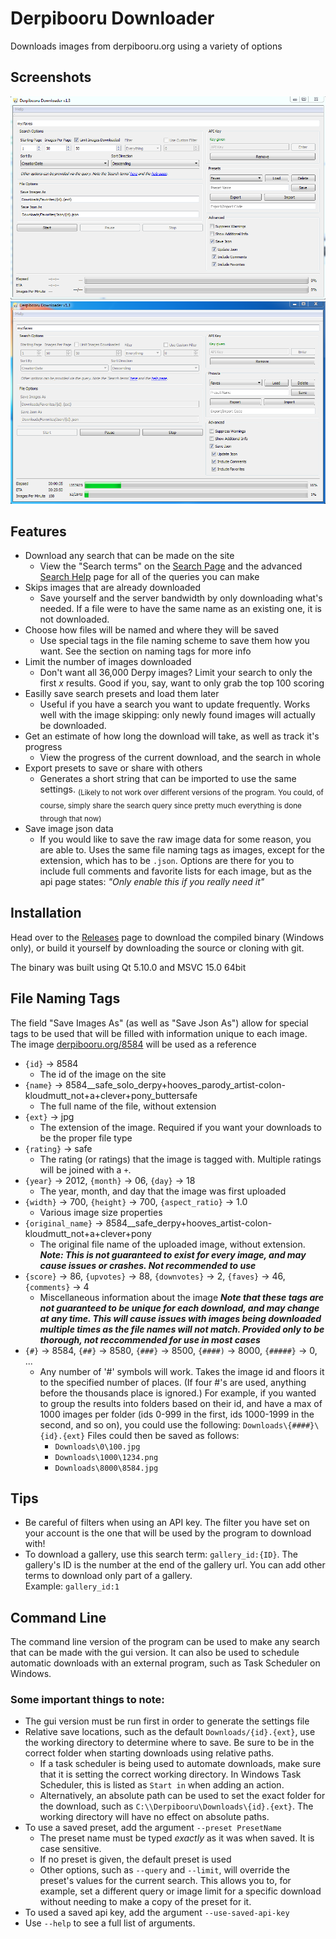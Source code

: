 # Derpibooru Downloader
Downloads images from derpibooru.org using a variety of options

## Screenshots
![Main Window](/Screenshots/MainWindow.png?raw=true)
![Main Window](/Screenshots/Running.png?raw=true)

## Features
* Download any search that can be made on the site
  * View the "Search terms" on the [Search Page](https://derpibooru.org/search) and the advanced [Search Help]() page for all of the queries you can make
* Skips images that are already downloaded
  * Save yourself and the server bandwidth by only downloading what's needed. If a file were to have the same name as an existing one, it is not downloaded.
* Choose how files will be named and where they will be saved
  * Use special tags in the file naming scheme to save them how you want. See the section on naming tags for more info
* Limit the number of images downloaded
  * Don't want all 36,000 Derpy images? Limit your search to only the first *x* results. Good if you, say, want to only grab the top 100 scoring
* Easilly save search presets and load them later
  * Useful if you have a search you want to update frequently. Works well with the image skipping: only newly found images will actually be downloaded.
* Get an estimate of how long the download will take, as well as track it's progress
  * View the progress of the current download, and the search in whole
* Export presets to save or share with others
  * Generates a short string that can be imported to use the same settings. <sub>(Likely to not work over different versions of the program. You could, of course, simply share the search query since pretty much everything is done through that now)</sub>
* Save image json data
  * If you would like to save the raw image data for some reason, you are able to. Uses the same file naming tags as images, except for the extension, which has to be ```.json```. Options are there for you to include full comments and favorite lists for each image, but as the api page states: *"Only enable this if you really need it"*

## Installation
Head over to the [Releases](../../releases) page to download the compiled binary (Windows only), or build it yourself by downloading the source or cloning with git.

The binary was built using Qt 5.10.0 and MSVC 15.0 64bit

## File Naming Tags
The field "Save Images As" (as well as "Save Json As") allow for special tags to be used that will be filled with information unique to each image. The image [derpibooru.org/8584](https://derpibooru.org/8584) will be used as a reference

* ```{id}``` -> 8584
  * The id of the image on the site
* ```{name}``` -> 8584__safe_solo_derpy+hooves_parody_artist-colon-kloudmutt_not+a+clever+pony_buttersafe
  * The full name of the file, without extension
* ```{ext}``` -> jpg
  * The extension of the image. Required if you want your downloads to be the proper file type
* ```{rating}``` -> safe
  * The rating (or ratings) that the image is tagged with. Multiple ratings will be joined with a ```+```.
* ```{year}``` -> 2012, ```{month}``` -> 06, ```{day}``` -> 18
  * The year, month, and day that the image was first uploaded
* ```{width}``` -> 700, ```{height}``` -> 700, ```{aspect_ratio}``` -> 1.0
  * Various image size properties
* ```{original_name}``` -> 8584__safe_derpy+hooves_artist-colon-kloudmutt_not+a+clever+pony
  * The original file name of the uploaded image, without extension. ***Note: This is not guaranteed to exist for every image, and may cause issues or crashes. Not recommended to use***
* ```{score}``` -> 86, ```{upvotes}``` -> 88, ```{downvotes}``` -> 2, ```{faves}``` -> 46, ```{comments}``` -> 4
  * Miscellaneous information about the image ***Note that these tags are not guaranteed to be unique for each download, and may change at any time. This will cause issues with images being downloaded multiple times as the file names will not match. Provided only to be thorough, not reccommended for use in most cases***
* ```{#}``` -> 8584, ```{##}``` -> 8580, ```{###}``` -> 8500, ```{####)``` -> 8000, ```{#####}``` -> 0, ...
  * Any number of '#' symbols will work. Takes the image id and floors it to the specified number of places. (If four #'s are used, anything before the thousands place is ignored.) For example, if you wanted to group the results into folders based on their id, and have a max of 1000 images per folder (ids 0-999 in the first, ids 1000-1999 in the second, and so on), you could use the following: ```Downloads\{####}\{id}.{ext}``` Files could then be saved as follows:
    * ```Downloads\0\100.jpg```
    * ```Downloads\1000\1234.png```
    * ```Downloads\8000\8584.jpg```

## Tips
* Be careful of filters when using an API key. The filter you have set on your account is the one that will be used by the program to download with!
* To download a gallery, use this search term: ```gallery_id:{ID}```. The gallery's ID is the number at the end of the gallery url. You can add other terms to download only part of a gallery.<br>
Example: ```gallery_id:1```

## Command Line
The command line version of the program can be used to make any search that can be made with the gui version. It can also be used to schedule automatic downloads with an external program, such as Task Scheduler on Windows.

### Some important things to note:
* The gui version must be run first in order to generate the settings file
* Relative save locations, such as the default `Downloads/{id}.{ext}`, use the working directory to determine where to save. Be sure to be in the correct folder when starting downloads using relative paths.
  * If a task scheduler is being used to automate downloads, make sure that it is setting the correct working directory. In Windows Task Scheduler, this is listed as `Start in` when adding an action.
  * Alternatively, an absolute path can be used to set the exact folder for the download, such as `C:\\Derpibooru\Downloads\{id}.{ext}`. The working directory will have no effect on absolute paths.
* To use a saved preset, add the argument `--preset PresetName`
  * The preset name must be typed _exactly_ as it was when saved. It is case sensitive.
  * If no preset is given, the default preset is used
  * Other options, such as `--query` and `--limit`, will override the preset's values for the current search. This allows you to, for example, set a different query or image limit for a specific download without needing to make a copy of the preset for it.
* To used a saved api key, add the argument `--use-saved-api-key`
* Use `--help` to see a full list of arguments.
